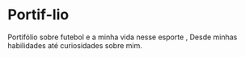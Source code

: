 # Portif-lio
Portifólio sobre futebol e a minha vida nesse esporte , Desde minhas habilidades até curiosidades sobre mim.
